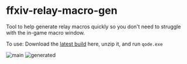 # ffxiv-relay-macro-gen

Tool to help generate relay macros quickly so you don't need to struggle with the in-game macro window.


To use: Download the [latest build](deploy/win32/build/ffxiv-relay-macro-gen.zip) here, unzip it, and run `qode.exe`


![main](https://user-images.githubusercontent.com/19272774/230827499-34a5cb91-6afa-449f-b406-bef64a0025f1.PNG)
![generated](https://user-images.githubusercontent.com/19272774/230827500-e66644dd-5329-47e9-9a1c-3dd034755b5f.PNG)

